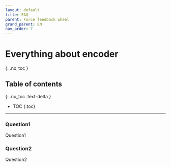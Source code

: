 ```yaml
---
layout: default
title: FAQ
parent: Force feedback wheel
grand_parent: EN
nav_order: 7
---
```


# Everything about encoder
{: .no_toc }

## Table of contents
{: .no_toc .text-delta }

- TOC
{:toc}

---

### Question1
Question1

### Question2
Question2